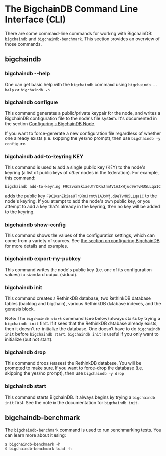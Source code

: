 # The BigchainDB Command Line Interface (CLI)

There are some command-line commands for working with BigchainDB: `bigchaindb` and `bigchaindb-benchmark`. This section provides an overview of those commands.

## bigchaindb

### bigchaindb --help

One can get basic help with the `bigchaindb` command using `bigchaindb --help` or `bigchaindb -h`.

### bigchaindb configure

This command generates a public/private keypair for the node, and writes a BigchainDB configuration file to the node's file system. It's documented in the section [Configuring a BigchainDB Node](configuration.html).

If you want to force-generate a new configuration file regardless of whether one already exists (i.e. skipping the yes/no prompt), then use `bigchaindb -y configure`.

### bigchaindb add-to-keyring KEY

This command is used to add a single public key (KEY) to the node's keyring (a list of public keys of _other_ nodes in the federation). For example, this command:
```text
bigchaindb add-to-keyring F9C2vsnEkiaeUTrDRnJrmtV1AJxWjud9eTvMU5LLqa1C
```

adds the public key `F9C2vsnEkiaeUTrDRnJrmtV1AJxWjud9eTvMU5LLqa1C` to the node's keyring. If you attempt to add the node's own public key, or you attempt to add a key that's already in the keyring, then no key will be added to the keyring.

### bigchaindb show-config

This command shows the values of the configuration settings, which can come from a variety of sources. See [the section on configuring BigchainDB](configuration.html) for more details and examples.

### bigchaindb export-my-pubkey

This command writes the node's public key (i.e. one of its configuration values) to standard output (stdout).

### bigchaindb init

This command creates a RethinkDB database, two RethinkDB database tables (backlog and bigchain), various RethinkDB database indexes, and the genesis block.

Note: The `bigchaindb start` command (see below) always starts by trying a `bigchaindb init` first. If it sees that the RethinkDB database already exists, then it doesn't re-initialize the database. One doesn't have to do `bigchaindb init` before `bigchaindb start`. `bigchaindb init` is useful if you only want to initialize (but not start).

### bigchaindb drop

This command drops (erases) the RethinkDB database. You will be prompted to make sure. If you want to force-drop the database (i.e. skipping the yes/no prompt), then use `bigchaindb -y drop`

### bigchaindb start

This command starts BigchainDB. It always begins by trying a `bigchaindb init` first. See the note in the documentation for `bigchaindb init`.


## bigchaindb-benchmark

The `bigchaindb-benchmark` command is used to run benchmarking tests. You can learn more about it using:
```text
$ bigchaindb-benchmark -h
$ bigchaindb-benchmark load -h
```
